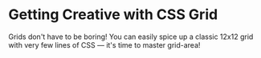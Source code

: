 # Getting Creative with CSS Grid
Grids don't have to be boring! You can easily spice up a classic 12x12 grid with very few lines of CSS — it's time to master grid-area!

[nombre de tu referencia]: https://dev.to/madsstoumann/getting-creative-with-css-grid-mco?context=digest
